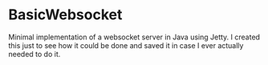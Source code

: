 # BasicWebsocket

Minimal implementation of a websocket server in Java using Jetty. 
I created this just to see how it could be done and saved it in case I ever actually needed to do it.

